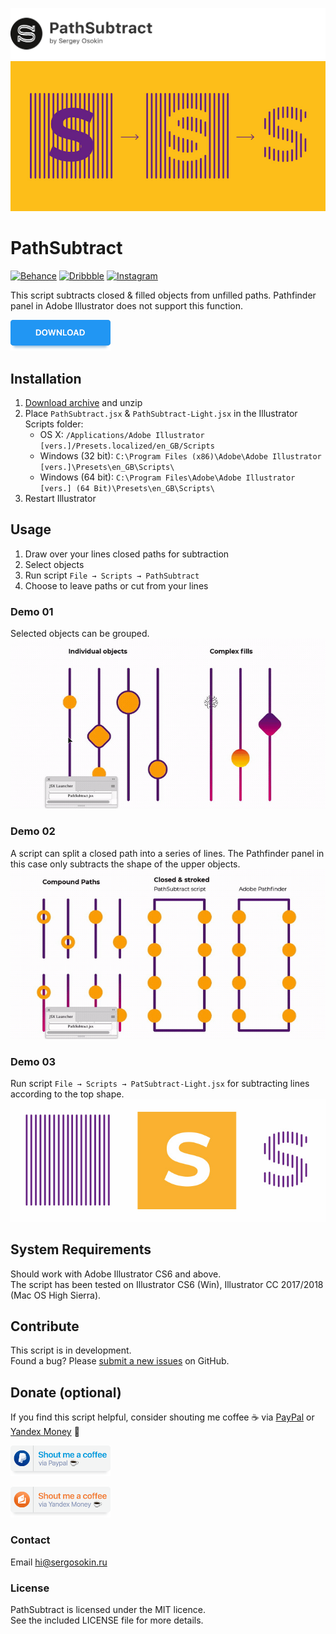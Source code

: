 ![header](images/header.jpg)
![pathsubtract](images/cover.jpg)

# PathSubtract   

[![Behance](https://img.shields.io/badge/Behance-%40creold-0055FF.svg)](https://behance.net/creold) [![Dribbble](https://img.shields.io/badge/Dribbble-%40creold-DF3A7A.svg)](https://dribbble.com/creold) [![Instagram](https://img.shields.io/badge/Instagram-%40serg_osokin-8034B2.svg)](https://www.instagram.com/serg_osokin/)

This script subtracts closed & filled objects from unfilled paths. Pathfinder panel in Adobe Illustrator does not support this function. 

<a href="https://github.com/creold/pathsubtract/archive/master.zip">
  <img width="160" height="49" src="images/download.png">
</a>


## Installation 

1. [Download archive] and unzip   
2. Place `PathSubtract.jsx` & `PathSubtract-Light.jsx` in the Illustrator Scripts folder:
	- OS X: `/Applications/Adobe Illustrator [vers.]/Presets.localized/en_GB/Scripts`
	- Windows (32 bit): `C:\Program Files (x86)\Adobe\Adobe Illustrator [vers.]\Presets\en_GB\Scripts\`
	- Windows (64 bit): `C:\Program Files\Adobe\Adobe Illustrator [vers.] (64 Bit)\Presets\en_GB\Scripts\`
3. Restart Illustrator

[Download archive]: https://github.com/creold/pathsubtract/archive/master.zip 

## Usage 

1. Draw over your lines closed paths for subtraction
2. Select objects
3. Run script `File → Scripts → PathSubtract`
3. Choose to leave paths or cut from your lines

### Demo 01   

Selected objects can be grouped.  
![pathsubtract](images/demo-01.gif)   

### Demo 02   

A script can split a closed path into a series of lines. The Pathfinder panel in this case only subtracts the shape of the upper objects.  
![pathsubtract](images/demo-02.gif)

### Demo 03   

Run script `File → Scripts → PatSubtract-Light.jsx` for subtracting lines according to the top shape.  
![pathsubtract](images/demo-03.jpg)

## System Requirements

Should work with Adobe Illustrator CS6 and above.   
The script has been tested on Illustrator CS6 (Win), Illustrator CC 2017/2018 (Mac OS High Sierra).

## Contribute

This script is in development.  
Found a bug? Please [submit a new issues](https://github.com/creold/pathsubtract/issues) on GitHub.

## Donate (optional)
If you find this script helpful, consider shouting me coffee ☕️ via [PayPal] or [Yandex Money] 🙂  

[PayPal]: https://paypal.me/osokin/2usd
[Yandex Money]: https://money.yandex.ru/to/410011149615582
<a href="https://paypal.me/osokin/2usd">
  <img width="160" height="49" src="images/paypal-badge.png" >
</a>  

<a href="https://money.yandex.ru/to/410011149615582">
  <img width="160" height="49" src="images/yandex-badge.png" >
</a>

### Contact
Email <hi@sergosokin.ru>  

### License

PathSubtract is licensed under the MIT licence.  
See the included LICENSE file for more details.